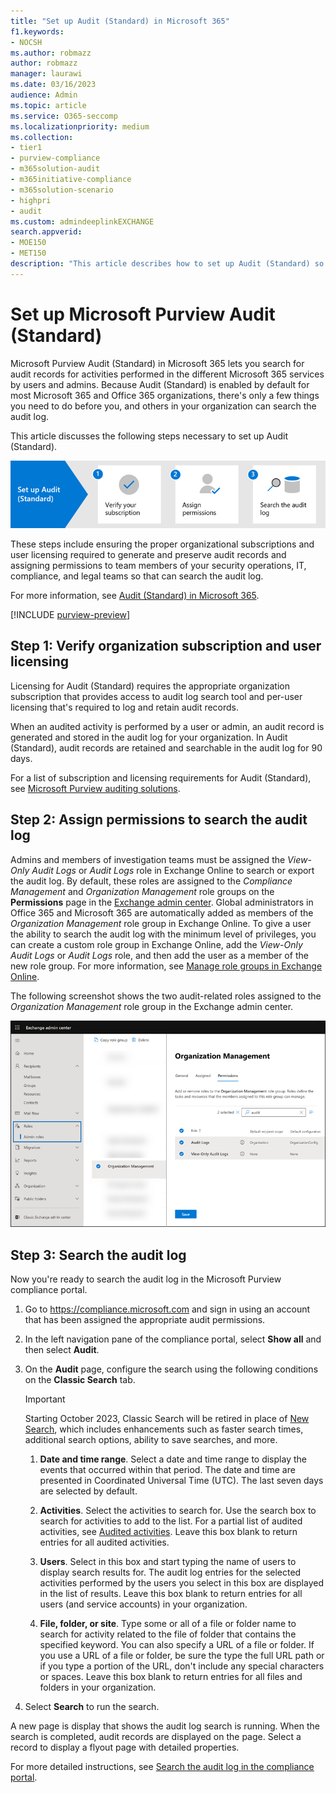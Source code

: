 ```yaml
---
title: "Set up Audit (Standard) in Microsoft 365"
f1.keywords:
- NOCSH
ms.author: robmazz
author: robmazz
manager: laurawi
ms.date: 03/16/2023
audience: Admin
ms.topic: article
ms.service: O365-seccomp
ms.localizationpriority: medium
ms.collection: 
- tier1
- purview-compliance
- m365solution-audit
- m365initiative-compliance
- m365solution-scenario
- highpri
- audit
ms.custom: admindeeplinkEXCHANGE
search.appverid: 
- MOE150
- MET150
description: "This article describes how to set up Audit (Standard) so you can start searching for auditing activities performed by users and admins in your organization."
---
```


# Set up Microsoft Purview Audit (Standard)

Microsoft Purview Audit (Standard) in Microsoft 365 lets you search for audit records for activities performed in the different Microsoft 365 services by users and admins. Because Audit (Standard) is enabled by default for most Microsoft 365 and Office 365 organizations, there's only a few things you need to do before you, and others in your organization can search the audit log.

This article discusses the following steps necessary to set up Audit (Standard).

![Steps to set up Audit (Standard).](../media/audit-standard-workflow.png)

These steps include ensuring the proper organizational subscriptions and user licensing required to generate and preserve audit records and assigning permissions to team members of your security operations, IT, compliance, and legal teams so that can search the audit log.

For more information, see [Audit (Standard) in Microsoft 365](audit-solutions-overview.md#audit-standard).

[!INCLUDE [purview-preview](../includes/purview-preview.md)]

## Step 1: Verify organization subscription and user licensing

Licensing for Audit (Standard) requires the appropriate organization subscription that provides access to audit log search tool and per-user licensing that's required to log and retain audit records.

When an audited activity is performed by a user or admin, an audit record is generated and stored in the audit log for your organization. In Audit (Standard), audit records are retained and searchable in the audit log for 90 days.

For a list of subscription and licensing requirements for Audit (Standard), see [Microsoft Purview auditing solutions](audit-solutions-overview.md#licensing-requirements).

## Step 2: Assign permissions to search the audit log

Admins and members of investigation teams must be assigned the *View-Only Audit Logs* or *Audit Logs* role in Exchange Online to search or export the audit log. By default, these roles are assigned to the *Compliance Management* and *Organization Management* role groups on the **Permissions** page in the <a href="https://go.microsoft.com/fwlink/p/?linkid=2059104" target="_blank">Exchange admin center</a>. Global administrators in Office 365 and Microsoft 365 are automatically added as members of the *Organization Management* role group in Exchange Online. To give a user the ability to search the audit log with the minimum level of privileges, you can create a custom role group in Exchange Online, add the *View-Only Audit Logs* or *Audit Logs* role, and then add the user as a member of the new role group. For more information, see [Manage role groups in Exchange Online](/Exchange/permissions-exo/role-groups).

The following screenshot shows the two audit-related roles assigned to the *Organization Management* role group in the Exchange admin center.

![Audit roles assigned to role group in Exchange Online.](../media/EACAuditRoles.png)

## Step 3: Search the audit log

Now you're ready to search the audit log in the Microsoft Purview compliance portal.

1. Go to <https://compliance.microsoft.com> and sign in using an account that has been assigned the appropriate audit permissions.

2. In the left navigation pane of the compliance portal, select **Show all** and then select **Audit**.

3. On the **Audit** page, configure the search using the following conditions on the **Classic Search** tab.

   > [!IMPORTANT]
   > Starting October 2023, Classic Search will be retired in place of [New Search](audit-new-search.md), which includes enhancements such as faster search times, additional search options, ability to save searches, and more.

   1. **Date and time range**. Select a date and time range to display the events that occurred within that period. The date and time are presented in Coordinated Universal Time (UTC). The last seven days are selected by default.
  
   2. **Activities**. Select the activities to search for. Use the search box to search for activities to add to the list. For a partial list of audited activities, see [Audited activities](audit-log-activities.md). Leave this box blank to return entries for all audited activities.
  
   3. **Users**.  Select in this box and start typing the name of users to display search results for. The audit log entries for the selected activities performed by the users you select in this box are displayed in the list of results. Leave this box blank to return entries for all users (and service accounts) in your organization.
  
   4. **File, folder, or site**. Type some or all of a file or folder name to search for activity related to the file of folder that contains the specified keyword. You can also specify a URL of a file or folder. If you use a URL of a file or folder, be sure the type the full URL path or if you type a portion of the URL, don't include any special characters or spaces. Leave this box blank to return entries for all files and folders in your organization.

4. Select **Search** to run the search.

A new page is display that shows the audit log search is running. When the search is completed, audit records are displayed on the page. Select a record to display a flyout page with detailed properties.

For more detailed instructions, see [Search the audit log in the compliance portal](audit-log-search.md).
